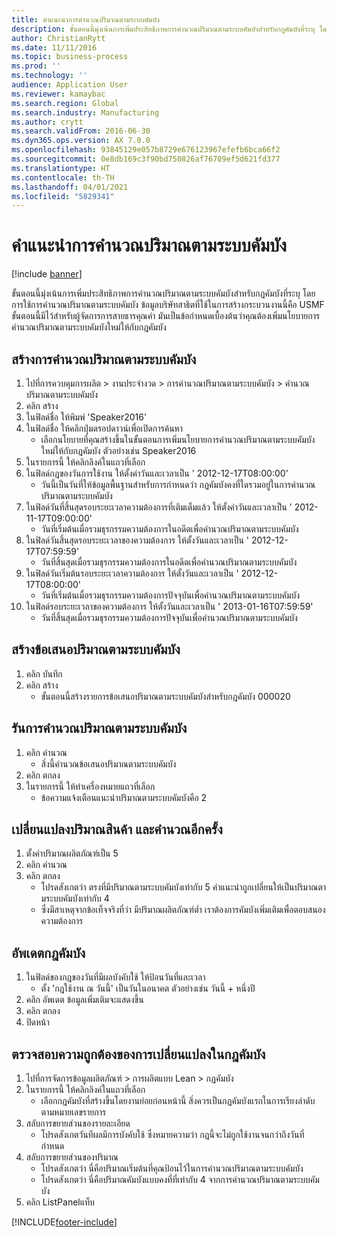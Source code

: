 ```yaml
---
title: คำแนะนำการคำนวณปริมาณตามระบบคัมบัง
description: ขั้นตอนนี้มุ่งเน้นการเพิ่มประสิทธิภาพการคำนวณปริมาณตามระบบคัมบังสำหรับกฎคัมบังที่ระบุ โดยการใช้การคำนวณปริมาณตามระบบคัมบัง
author: ChristianRytt
ms.date: 11/11/2016
ms.topic: business-process
ms.prod: ''
ms.technology: ''
audience: Application User
ms.reviewer: kamaybac
ms.search.region: Global
ms.search.industry: Manufacturing
ms.author: crytt
ms.search.validFrom: 2016-06-30
ms.dyn365.ops.version: AX 7.0.0
ms.openlocfilehash: 93845129e057b8729e676123967efefb6bca66f2
ms.sourcegitcommit: 0e8db169c3f90bd750826af76709ef5d621fd377
ms.translationtype: HT
ms.contentlocale: th-TH
ms.lasthandoff: 04/01/2021
ms.locfileid: "5829341"
---
```

# <a name="calculate-kanban-quantity-suggestions"></a>คำแนะนำการคำนวณปริมาณตามระบบคัมบัง

[!include [banner](../../includes/banner.md)]

ขั้นตอนนี้มุ่งเน้นการเพิ่มประสิทธิภาพการคำนวณปริมาณตามระบบคัมบังสำหรับกฎคัมบังที่ระบุ โดยการใช้การคำนวณปริมาณตามระบบคัมบัง ข้อมูลบริษัทสาธิตที่ใช้ในการสร้างกระบวนงานนี้คือ USMF ขั้นตอนนี้มีไว้สำหรับผู้จัดการการสายธารคุณค่า  มันเป็นข้อกำหนดเบื้องต้นว่าคุณต้องเพิ่มนโยบายการคำนวณปริมาณตามระบบคัมบังใหม่ให้กับกฎคัมบัง


## <a name="create-a-kanban-quantity-calculation"></a>สร้างการคำนวณปริมาณตามระบบคัมบัง
1. ไปที่การควบคุมการผลิต > งานประจำงวด > การคำนวณปริมาณตามระบบคัมบัง > คำนวณปริมาณตามระบบคัมบัง
2. คลิก สร้าง
3. ในฟิลด์ชื่อ ให้พิมพ์ 'Speaker2016'
4. ในฟิลด์ชื่อ ให้คลิกปุ่มดรอปดาวน์เพื่อเปิดการค้นหา
    * เลือกนโยบายที่คุณสร้างขึ้นในขั้นตอนการเพิ่มนโยบายการคำนวณปริมาณตามระบบคัมบังใหม่ให้กับกฎคัมบัง  ตัวอย่างเช่น Speaker2016  
5. ในรายการนี้ ให้คลิกลิงค์ในแถวที่เลือก
6. ในฟิลด์กฎของวันการใช้งาน ให้ตั้งค่าวันและเวลาเป็น ' 2012-12-17T08:00:00'
    * วันนี้เป็นวันที่ให้ข้อมูลพื้นฐานสำหรับการกำหนดว่า กฎคัมบังคงที่ใดรวมอยู่ในการคำนวณปริมาณตามระบบคัมบัง  
7. ในฟิลด์วันที่สิ้นสุดรอบระยะเวลาความต้องการที่เติมเต็มแล้ว ให้ตั้งค่าวันและเวลาเป็น ' 2012-11-17T09:00:00'
    * วันที่เริ่มต้นเมื่อรวมธุรกรรมความต้องการในอดีตเพื่อคำนวณปริมาณตามระบบคัมบัง  
8. ในฟิลด์วันสิ้นสุดรอบระยะเวลาของความต้องการ ให้ตั้งวันและเวลาเป็น ' 2012-12-17T07:59:59'
    * วันที่สิ้นสุดเมื่อรวมธุรกรรมความต้องการในอดีตเพื่อคำนวณปริมาณตามระบบคัมบัง  
9. ในฟิลด์วันเริ่มต้นรอบระยะเวลาความต้องการ ให้ตั้งวันและเวลาเป็น ' 2012-12-17T08:00:00'
    * วันที่เริ่มต้นเมื่อรวมธุรกรรมความต้องการปัจจุบันเพื่อคำนวณปริมาณตามระบบคัมบัง  
10. ในฟิลด์รอบระยะเวลาของความต้องการ ให้ตั้งวันและเวลาเป็น ' 2013-01-16T07:59:59'
    * วันที่สิ้นสุดเมื่อรวมธุรกรรมความต้องการปัจจุบันเพื่อคำนวณปริมาณตามระบบคัมบัง  

## <a name="generate-kanban-quantity-proposal"></a>สร้างข้อเสนอปริมาณตามระบบคัมบัง
1. คลิก บันทึก
2. คลิก สร้าง
    * ขั้นตอนนี้สร้างรายการข้อเสนอปริมาณตามระบบคัมบังสำหรับกฎคัมบัง 000020  

## <a name="run-kanban-quantity-calculation"></a>รันการคำนวณปริมาณตามระบบคัมบัง
1. คลิก คำนวณ
    * สิ่งนี้คำนวณข้อเสนอปริมาณตามระบบคัมบัง  
2. คลิก ตกลง
3. ในรายการนี้ ให้ทำเครื่องหมายแถวที่เลือก
    * ข้อความแจ้งเตือนแนะนำปริมาณตามระบบคัมบังคือ 2  

## <a name="change-product-quantity-and-calculate-again"></a>เปลี่ยนแปลงปริมาณสินค้า และคำนวณอีกครั้ง
1. ตั้งค่าปริมาณผลิตภัณฑ์เป็น 5
2. คลิก คำนวณ
3. คลิก ตกลง
    * โปรดสังเกตว่า ตรงที่มีปริมาณตามระบบคัมบังเท่ากับ 5 คำแนะนำถูกเปลี่ยนให้เป็นปริมาณตามระบบคัมบังเท่ากับ 4  
    * ซึ่งมีสาเหตุจากข้อเท็จจริงที่ว่า มีปริมาณผลิตภัณฑ์ต่ำ เราต้องการคัมบังเพิ่มเติมเพื่อตอบสนองความต้องการ  

## <a name="update-kanban-rule"></a>อัพเดตกฎคัมบัง
1. ในฟิลด์ของกฎของวันที่มีผลบังคับใช้ ให้ป้อนวันที่และเวลา
    * ตั้ง 'กฎใช้งาน ณ วันนี้' เป็นวันในอนาคต  ตัวอย่างเช่น วันนี้ + หนึ่งปี  
2. คลิก อัพเดต ข้อมูลเพิ่มเติมจะแสดงขึ้น
3. คลิก ตกลง
4. ปิดหน้า

## <a name="validate-change-on-kanban-rule"></a>ตรวจสอบความถูกต้องของการเปลี่ยนแปลงในกฎคัมบัง
1. ไปที่การจัดการข้อมูลผลิตภัณฑ์ > การผลิตแบบ Lean > กฏคัมบัง
2. ในรายการนี้ ให้คลิกลิงค์ในแถวที่เลือก
    * เลือกกฎคัมบังที่สร้างขึ้นโดยงานย่อยก่อนหน้านี้  สิ่งควรเป็นกฎคัมบังแรกในการเรียงลำดับตามหมายเลขรายการ  
3. สลับการขยายส่วนของรายละเอียด
    * โปรดสังเกตวันทีผลมีการบังคับใช้ ซึ่งหมายความว่า กฎนี้จะไม่ถูกใช้งานจนกว่าถึงวันที่กำหนด  
4. สลับการขยายส่วนของปริมาณ 
    * โปรดสังเกตว่า นี่คือปริมาณเริ่มต้นที่คุณป้อนไว้ในการคำนวณปริมาณตามระบบคัมบัง  
    * โปรดสังเกตว่า นี่คือปริมาณคัมบังแบบคงที่ที่เท่ากับ 4 จากการคำนวณปริมาณตามระบบคัมบัง  
5. คลิก ListPanelแท็บ



[!INCLUDE[footer-include](../../../includes/footer-banner.md)]